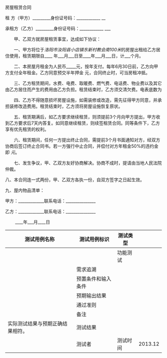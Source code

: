 房屋租赁合同

租 方（甲方）\_\_\_\_\_\_\_\_\_身份证号码：\_\_\_\_\_\_\_\_\_\_\_\_ \_\_

承租方（乙方）\_\_\_\_\_\_\_\_\_身份证号码：\_\_\_\_\_\_\_\_\_\_\_\_ \_\_\_

　　甲、乙双方就房屋租赁事宜，达成如下协议：

　　一、甲方将位于*洛阳市汝阳县小店镇东新村教会南100米*的房屋出租给乙方居住使用，租赁期限自\_\_\_\_
年\_\_\_月\_\_\_日至\_\_\_\_年\_\_\_月\_\_\_日，计\_\_\_个月。

　　二、本房屋月租金为人民币\_\_\_\_\_元，按年支付。每年6月30日前，乙方向甲方支付全年租金。乙方同意预交半年押金
元，合同终止时，可当房租冲抵。

　　三、乙方租赁期间，水费、电费、取暖费、燃气费、电话费、物业费以及其它由乙方居住而产生的费用由乙方负担。租赁结束时，乙方须交清欠费。电表底数为

　　四、乙方不得随意损坏房屋设施，如需装修或改造，需先征得甲方同意，并承担装修改造费用。租赁结束时，乙方须将房屋设施恢复原状。

　　五、租赁期满后，如乙方要求继续租赁，则须提前3个月向甲方提出，甲方收到乙方要求后7天内答复。如同意继续租赁，则续签租赁合同。同等条件下，乙方享有优先租赁的权利。

　　六、租赁期间，任何一方提出终止合同，需提前3个月书面通知对方，经双方协商后签订终止合同书。若一方强行中止合同，并偿付对方年租金50%的违约金即
*元*。

　　七、发生争议，甲、乙双方友好协商解决。协商不成时，提请由当地人民法院仲裁。

八、本合同连一式两份，甲、乙双方各执一份，自双方签字之日起生效。

九、屋内物品清单：

甲方：\_\_\_\_\_\_\_\_\_\_\_\_\_联系电话：\_\_\_\_\_\_\_\_\_\_\_\_\_\_\_

乙方：\_\_\_\_\_\_\_\_\_\_\_\_\_联系电话：\_\_\_\_\_\_\_\_\_\_\_\_\_\_\_

　　 \_\_\_\_年\_\_\_月\_\_\_\_日

| 测试用例名称                     | 测试用例标识       | 测试类型 |         |
| -------------------------------- | ------------------ | -------- | ------- |
|                                  |                    | 功能测试 |         |
|                                  | 需求追溯           |          |         |
|                                  | 预置条件和输入条件 |          |         |
|                                  | 预期输出结果       |          |         |
|                                  | 通过准则           |          |         |
|                                  | 备注               |          |         |
| 实际测试结果与预期正确结果相符。 | 测试结果           |          |         |
|                                  | 测试者             | 测试时间 | 2013.12 |